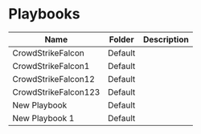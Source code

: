 # Playbooks
|Name|Folder|Description|
|----|------|-----------|
|CrowdStrikeFalcon|Default||
|CrowdStrikeFalcon1|Default||
|CrowdStrikeFalcon12|Default||
|CrowdStrikeFalcon123|Default||
|New Playbook|Default||
|New Playbook 1|Default||
